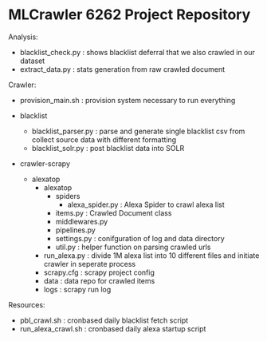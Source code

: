 <h1> MLCrawler 6262 Project Repository </h1>

Analysis:
- blacklist_check.py : shows blacklist deferral that we also crawled in our dataset
- extract_data.py : stats generation from raw crawled document

Crawler:
- provision_main.sh : provision system necessary to run everything

+ blacklist
  - blacklist_parser.py : parse and generate single blacklist csv from collect source data with different formatting
  - blacklist_solr.py : post blacklist data into SOLR
  
+ crawler-scrapy
  + alexatop
    + alexatop
      + spiders
        - alexa_spider.py : Alexa Spider to crawl alexa list
      - items.py : Crawled Document class
      - middlewares.py
      - pipelines.py
      - settings.py : conifguration of log and data directory
      - util.py : helper function on parsing crawled urls
    - run_alexa.py : divide 1M alexa list into 10 different files and initiate crawler in seperate process
    - scrapy.cfg : scrapy project config
    + data : data repo for crawled items
    + logs : scrapy run log
    
Resources:
  - pbl_crawl.sh : cronbased daily blacklist fetch script
  - run_alexa_crawl.sh : cronbased daily alexa startup script
